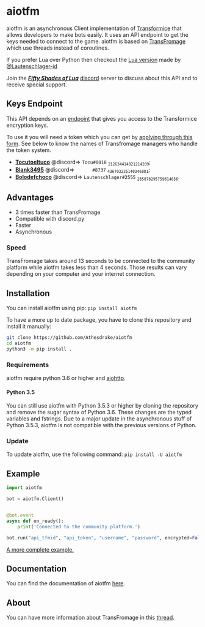 # aiotfm

aiotfm is an asynchronous Client implementation of [Transformice](https://www.transformice.com/) that allows developers to make bots easily.
It uses an API endpoint to get the keys needed to connect to the game.
aiotfm is based on [TransFromage](https://github.com/Tocutoeltuco/transfromage) which use threads instead of coroutines.

If you prefer Lua over Python then checkout the [Lua version](https://github.com/Lautenschlager-id/Transfromage) made by [@Lautenschlager-id](https://github.com/Lautenschlager-id)

Join the **_[Fifty Shades of Lua](https://discord.gg/qmdryEB)_** [discord](https://discordapp.com/) server to discuss about this API and to receive special support.

## Keys Endpoint

This API depends on an [endpoint](https://api.tocu.tk/get_transformice_keys.php) that gives you access to the Transformice encryption keys.

To use it you will need a token which you can get by [applying through this form](https://forms.gle/N6Et1hLGQ9hmg95F6). See below to know the names of Transfromage managers who handle the token system.
- **[Tocutoeltuco](https://github.com/Tocutoeltuco)** @discord=> `Tocu#0018` <sub>`212634414021214209`</sub>;
- **[Blank3495](https://github.com/Blank3495)** @discord=> `󠂪󠂪 󠂪󠂪 󠂪󠂪󠂪󠂪 󠂪󠂪 󠂪󠂪󠂪󠂪 󠂪󠂪 󠂪󠂪#8737` <sub>`436703225140346881`</sub>;
- **[Bolodefchoco](https://github.com/Lautenschlager-id)** @discord=> `Lautenschlager#2555` <sub>`285878295759814656`</sub>.

## Advantages

- 3 times faster than TransFromage
- Compatible with discord.py
- Faster
- Asynchronous

### Speed

TransFromage takes around 13 seconds to be connected to the community platform while aiotfm takes less than 4 seconds.
Those results can vary depending on your computer and your internet connection.

## Installation

You can install aiotfm using pip:
`pip install aiotfm`

To have a more up to date package, you have to clone this repository and install it manually:
```sh
git clone https://github.com/Athesdrake/aiotfm
cd aiotfm
python3 -m pip install .
```

### Requirements

aiotfm require python 3.6 or higher and [aiohttp](https://github.com/aio-libs/aiohttp).

#### Python 3.5

You can still use aiotfm with Python 3.5.3 or higher by cloning the repository and remove the sugar syntax of Python 3.6.
These changes are the typed variables and fstrings.
Due to a major update in the asynchronous stuff of Python 3.5.3, aiotfm is not compatible with the previous versions of Python.

### Update

To update aiotfm, use the following command:
`pip install -U aiotfm`

## Example

```Python
import aiotfm

bot = aiotfm.Client()


@bot.event
async def on_ready():
	print('Connected to the community platform.')

bot.run("api_tfmid", "api_token", "username", "password", encrypted=False, room="start_room")
```

[A more complete example.](https://github.com/Athesdrake/aiotfm/blob/master/example_bot.py)

## Documentation

You can find the documentation of aiotfm [here](https://github.com/Athesdrake/aiotfm/tree/master/docs).

## About

You can have more information about TransFromage in this [thread](https://atelier801.com/topic?f=5&t=917024).